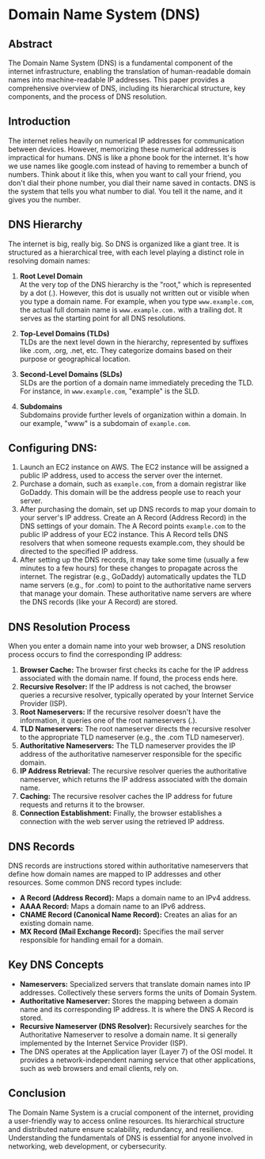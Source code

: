# Domain Name System (DNS)

## Abstract

The Domain Name System (DNS) is a fundamental component of the internet infrastructure, enabling the translation of human-readable domain names into machine-readable IP addresses. This paper provides a comprehensive overview of DNS, including its hierarchical structure, key components, and the process of DNS resolution.

## Introduction

The internet relies heavily on numerical IP addresses for communication between devices. However, memorizing these numerical addresses is impractical for humans. DNS is like a phone book for the internet. It's how we use names like google.com instead of having to remember a bunch of numbers. Think about it like this, when you want to call your friend, you don't dial their phone number, you dial their name saved in contacts. DNS is the system that tells you what number to dial. You tell it the name, and it gives you the number.

## DNS Hierarchy

The internet is big, really big. So DNS is organized like a giant tree. It is structured as a hierarchical tree, with each level playing a distinct role in resolving domain names:

1. **Root Level Domain**  
At the very top of the DNS hierarchy is the "root," which is represented by a dot (.). However, this dot is usually not written out or visible when you type a domain name. For example, when you type `www.example.com`, the actual full domain name is `www.example.com.` with a trailing dot. It serves as the starting point for all DNS resolutions.

2. **Top-Level Domains (TLDs)**  
TLDs are the next level down in the hierarchy, represented by suffixes like .com, .org, .net, etc. They categorize domains based on their purpose or geographical location.

3. **Second-Level Domains (SLDs)**  
SLDs are the portion of a domain name immediately preceding the TLD. For instance, in `www.example.com`, "example" is the SLD.

4. **Subdomains**  
Subdomains provide further levels of organization within a domain. In our example, "www" is a subdomain of `example.com`.

## Configuring DNS:

1. Launch an EC2 instance on AWS. The EC2 instance will be assigned a public IP address, used to access the server over the internet.
2. Purchase a domain, such as `example.com`, from a domain registrar like GoDaddy. This domain will be the address people use to reach your server.
3. After purchasing the domain, set up DNS records to map your domain to your server's IP address. Create an A Record (Address Record) in the DNS settings of your domain. The A Record points `example.com` to the public IP address of your EC2 instance. This A Record tells DNS resolvers that when someone requests example.com, they should be directed to the specified IP address.
4. After setting up the DNS records, it may take some time (usually a few minutes to a few hours) for these changes to propagate across the internet. The registrar (e.g., GoDaddy) automatically updates the TLD name servers (e.g., for .com) to point to the authoritative name servers that manage your domain. These authoritative name servers are where the DNS records (like your A Record) are stored.

## DNS Resolution Process

When you enter a domain name into your web browser, a DNS resolution process occurs to find the corresponding IP address:

1. **Browser Cache:** The browser first checks its cache for the IP address associated with the domain name. If found, the process ends here.
2. **Recursive Resolver:** If the IP address is not cached, the browser queries a recursive resolver, typically operated by your Internet Service Provider (ISP).
3. **Root Nameservers:** If the recursive resolver doesn't have the information, it queries one of the root nameservers (.).
4. **TLD Nameservers:** The root nameserver directs the recursive resolver to the appropriate TLD nameserver (e.g., the .com TLD nameserver).
5. **Authoritative Nameservers:** The TLD nameserver provides the IP address of the authoritative nameserver responsible for the specific domain.
6. **IP Address Retrieval:** The recursive resolver queries the authoritative nameserver, which returns the IP address associated with the domain name.
7. **Caching:** The recursive resolver caches the IP address for future requests and returns it to the browser.
8. **Connection Establishment:** Finally, the browser establishes a connection with the web server using the retrieved IP address.

## DNS Records

DNS records are instructions stored within authoritative nameservers that define how domain names are mapped to IP addresses and other resources. Some common DNS record types include:

- **A Record (Address Record):** Maps a domain name to an IPv4 address.
- **AAAA Record:** Maps a domain name to an IPv6 address.
- **CNAME Record (Canonical Name Record):** Creates an alias for an existing domain name.
- **MX Record (Mail Exchange Record):** Specifies the mail server responsible for handling email for a domain.

## Key DNS Concepts

- **Nameservers:** Specialized servers that translate domain names into IP addresses. Collectively these servers forms the units of Domain System.
- **Authoritative Nameserver:** Stores the mapping between a domain name and its corresponding IP address. It is where the DNS A Record is stored.
- **Recursive Nameserver (DNS Resolver):**  Recursively searches for the Authoritative Nameserver to resolve a domain name. It si generally implemented by the Internet Service Provider (ISP).
- The DNS operates at the Application layer (Layer 7) of the OSI model. It provides a network-independent naming service that other applications, such as web browsers and email clients, rely on.

## Conclusion

The Domain Name System is a crucial component of the internet, providing a user-friendly way to access online resources. Its hierarchical structure and distributed nature ensure scalability, redundancy, and resilience. Understanding the fundamentals of DNS is essential for anyone involved in networking, web development, or cybersecurity.
